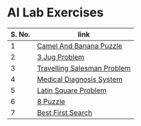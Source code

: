 # AI Lab Exercises
| S. No. | link |
|--------|--------------|
| 1 | [Camel And Banana Puzzle](https://github.com/Code-With-Aagam/AI/blob/main/Camel%20and%20Banana%20Puzzle/Camel%20and%20Banana.py)
| 2 | [3 Jug Problem](https://github.com/Code-With-Aagam/AI/blob/main/3%20Jug%20Problem/3%20Jug.py)
| 3 | [Travelling Salesman Problem](https://github.com/Code-With-Aagam/AI/blob/main/Travelling%20Salesman%20Problem/TSP.py)
| 4 | [Medical Diagnosis System](https://github.com/Code-With-Aagam/AI/blob/main/Medical%20Diagnosis%20System/MDS.py)
| 5 | [Latin Square Problem](https://github.com/Code-With-Aagam/AI/blob/main/Latin%20Square%20Problem/lsp.py)
| 6 | [8 Puzzle](https://github.com/Code-With-Aagam/AI/blob/main/8-Puzzle%20using%20A*%20Algorithm./A*.py)
| 7 | [Best First Search](https://github.com/Code-With-Aagam/AI/tree/main/Best%20First%20Search)

